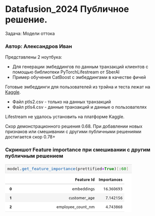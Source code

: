 # Datafusion_2024 Публичное решение. 
 Задача: Модели оттока

### Автор: Александров Иван

Представлены 2 ноутбука:
* Для генерации эмбеддингов по данным транзакций клиентов с помощью библиотеки PyTorchLifestream от SberAI
* Пример обучения CatBoost с эмбеддингами в качестве фичей

Готовые эмбеддинги для пользователей из трэйна и теста лежат на [Kaggle](https://www.kaggle.com/datasets/ivanblch/ptls-dtf/data).
* Файл ptls2.csv - только на данных транзакций
* Файл ptls4.csv - данные транзакций и данные о пользователях

Lifestream не удалось установить на платформе Kaggle.

Скор демонстрационного решения 0.68. 
При добавлении новых признаков или смешивании с другими публичными решениями достигается скор 0.78+

### Скриншот Feature importance при смешивании с другим публичным решением
![FI](cbfi.png)
